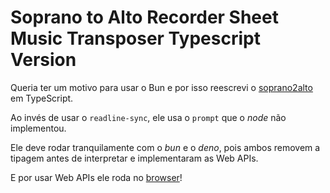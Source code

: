 # Soprano to Alto Recorder Sheet Music Transposer Typescript Version

Queria ter um motivo para usar o Bun e por isso reescrevi o
[soprano2alto](https://github.com/lucasbalena/soprano2alto) em TypeScript.

Ao invés de usar o `readline-sync`, ele usa o `prompt` que o _node_ não
implementou.

Ele deve rodar tranquilamente com o _bun_ e o _deno_, pois ambos removem a
tipagem antes de interpretar e implementaram as Web APIs.

E por usar Web APIs ele roda no
[browser](https://lucasbalena.github.io/soprano2alto-ts/)!
